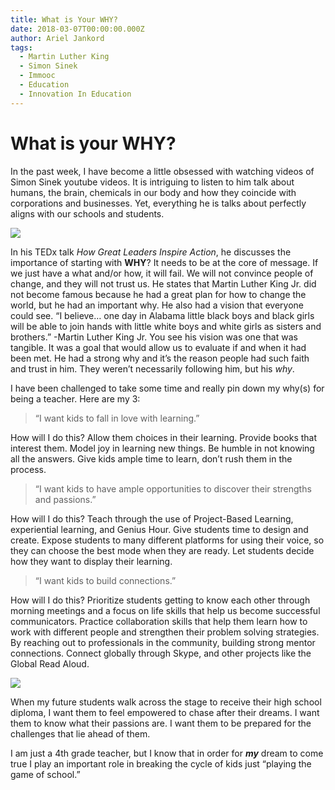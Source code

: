 ```yaml
---
title: What is Your WHY?
date: 2018-03-07T00:00:00.000Z
author: Ariel Jankord
tags:
  - Martin Luther King
  - Simon Sinek
  - Immooc
  - Education
  - Innovation In Education
---
```



# What is your WHY?

In the past week, I have become a little obsessed with watching videos of Simon Sinek youtube videos. It is intriguing to listen to him talk about humans, the brain, chemicals in our body and how they coincide with corporations and businesses. Yet, everything he is talks about perfectly aligns with our schools and students.

![](../../static/img/what-is-your-why-1.png)

In his TEDx talk *How Great Leaders Inspire Action*, he discusses the importance of starting with **WHY**? It needs to be at the core of message. If we just have a what and/or how, it will fail. We will not convince people of change, and they will not trust us. He states that Martin Luther King Jr. did not become famous because he had a great plan for how to change the world, but he had an important why. He also had a vision that everyone could see. “I believe… one day in Alabama little black boys and black girls will be able to join hands with little white boys and white girls as sisters and brothers.” -Martin Luther King Jr. You see his vision was one that was tangible. It was a goal that would allow us to evaluate if and when it had been met. He had a strong why and it’s the reason people had such faith and trust in him. They weren’t necessarily following him, but his *why*.

I have been challenged to take some time and really pin down my why(s) for being a teacher. Here are my 3:
> “I want kids to fall in love with learning.”

How will I do this? Allow them choices in their learning. Provide books that interest them. Model joy in learning new things. Be humble in not knowing all the answers. Give kids ample time to learn, don’t rush them in the process.
> “I want kids to have ample opportunities to discover their strengths and passions.”

How will I do this? Teach through the use of Project-Based Learning, experiential learning, and Genius Hour. Give students time to design and create. Expose students to many different platforms for using their voice, so they can choose the best mode when they are ready. Let students decide how they want to display their learning.
> “I want kids to build connections.”

How will I do this? Prioritize students getting to know each other through morning meetings and a focus on life skills that help us become successful communicators. Practice collaboration skills that help them learn how to work with different people and strengthen their problem solving strategies. By reaching out to professionals in the community, building strong mentor connections. Connect globally through Skype, and other projects like the Global Read Aloud.

![](../../static/img/what-is-your-why-2.jpeg)

When my future students walk across the stage to receive their high school diploma, I want them to feel empowered to chase after their dreams. I want them to know what their passions are. I want them to be prepared for the challenges that lie ahead of them.

I am just a 4th grade teacher, but I know that in order for ***my*** dream to come true I play an important role in breaking the cycle of kids just “playing the game of school.”
